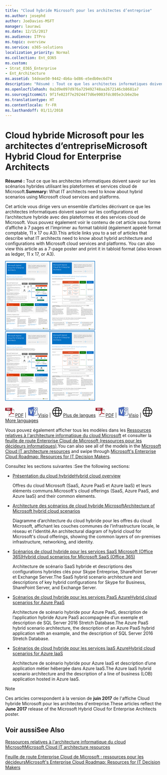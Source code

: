 ```yaml
---
title: "Cloud hybride Microsoft pour les architectes d’entreprise"
ms.author: josephd
author: JoeDavies-MSFT
manager: laurawi
ms.date: 12/15/2017
ms.audience: ITPro
ms.topic: overview
ms.service: o365-solutions
localization_priority: Normal
ms.collection: Ent_O365
ms.custom:
- Strat_O365_Enterprise
- Ent_Architecture
ms.assetid: 54deae50-9442-4b6a-bd86-e5edb0ec6d74
description: "Résumé : Tout ce que les architectes informatiques doivent savoir sur les scénarios hybrides utilisant les plateformes et services cloud de Microsoft."
ms.openlocfilehash: 0a2d9e097d976a729492748aa2672146cb8681a7
ms.sourcegitcommit: 9f1fe023f7e2924477d6e9003fdc805e3cb6e2be
ms.translationtype: HT
ms.contentlocale: fr-FR
ms.lasthandoff: 01/11/2018
---
```

# <a name="microsoft-hybrid-cloud-for-enterprise-architects"></a><span data-ttu-id="0f654-103">Cloud hybride Microsoft pour les architectes d’entreprise</span><span class="sxs-lookup"><span data-stu-id="0f654-103">Microsoft Hybrid Cloud for Enterprise Architects</span></span>

 <span data-ttu-id="0f654-104">**Résumé :** Tout ce que les architectes informatiques doivent savoir sur les scénarios hybrides utilisant les plateformes et services cloud de Microsoft.</span><span class="sxs-lookup"><span data-stu-id="0f654-104">**Summary:** What IT architects need to know about hybrid scenarios using Microsoft cloud services and platforms.</span></span>
  
<span data-ttu-id="0f654-p101">Cet article vous dirige vers un ensemble d’articles décrivant ce que les architectes informatiques doivent savoir sur les configurations et l’architecture hybride avec des plateformes et des services cloud de Microsoft. Vous pouvez également voir le contenu de cet article sous forme d’affiche à 7 pages et l’imprimer au format tabloïd (également appelé format comptable, 11 x 17 ou A3).</span><span class="sxs-lookup"><span data-stu-id="0f654-p101">This article links you to a set of articles that describe what IT architects need to know about hybrid architecture and configurations with Microsoft cloud services and platforms. You can also view this article as a 7-page poster and print it in tabloid format (also known as ledger, 11 x 17, or A3).</span></span>
  
<span data-ttu-id="0f654-107">[![Image miniature représentant le modèle du cloud hybride Microsoft](images/Hybrid_Poster/Hybrid_Cloud_Thumbnail.png)](https://www.microsoft.com/download/details.aspx?id=54424
)</span><span class="sxs-lookup"><span data-stu-id="0f654-107">[![Thumb image for the Microsoft hybrid cloud model](images/Hybrid_Poster/Hybrid_Cloud_Thumbnail.png)](https://www.microsoft.com/download/details.aspx?id=54424
)</span></span>
  
<span data-ttu-id="0f654-108">![Fichier PDF](images/Common_Images/PDFIcon.png)[PDF](https://go.microsoft.com/fwlink/p/?linkid=842082) | ![Fichier Visio](images/Common_Images/VisioIcon.png)[Visio](https://go.microsoft.com/fwlink/p/?linkid=842083) | ![Affichage d'une page contenant des versions dans d'autres langues](images/Common_Images/GlobeIcon.png)
[Plus de langues](https://www.microsoft.com/download/details.aspx?id=54424)</span><span class="sxs-lookup"><span data-stu-id="0f654-108">![PDF file](images/Common_Images/PDFIcon.png)[PDF](https://go.microsoft.com/fwlink/p/?linkid=842082) | ![Visio file](images/Common_Images/VisioIcon.png)[Visio](https://go.microsoft.com/fwlink/p/?linkid=842083) | ![See a page with versions in additional languages](images/Common_Images/GlobeIcon.png)
[More languages](https://www.microsoft.com/download/details.aspx?id=54424)</span></span>
  
<span data-ttu-id="0f654-109">Vous pouvez également afficher tous les modèles dans les [Ressources relatives à l'architecture informatique du cloud Microsoft](microsoft-cloud-it-architecture-resources.md) et consulter la [feuille de route Enterprise Cloud de Microsoft (ressources pour les décideurs informatiques)]((https://aka.ms/cloudarchitecture)).</span><span class="sxs-lookup"><span data-stu-id="0f654-109">You can also see all of the models in the [Microsoft Cloud IT architecture resources](microsoft-cloud-it-architecture-resources.md) and swipe through [Microsoft's Enterprise Cloud Roadmap: Resources for IT Decision Makers]((https://aka.ms/cloudarchitecture)).</span></span>
  
<span data-ttu-id="0f654-110">Consultez les sections suivantes :</span><span class="sxs-lookup"><span data-stu-id="0f654-110">See the following sections:</span></span>
  
- [<span data-ttu-id="0f654-111">Présentation du cloud hybride</span><span class="sxs-lookup"><span data-stu-id="0f654-111">Hybrid cloud overview</span></span>](hybrid-cloud-overview.md)
    
    <span data-ttu-id="0f654-112">Offres du cloud Microsoft (SaaS, Azure PaaS et Azure IaaS) et leurs éléments communs.</span><span class="sxs-lookup"><span data-stu-id="0f654-112">Microsoft's cloud offerings (SaaS, Azure PaaS, and Azure IaaS) and their common elements.</span></span>
    
- [<span data-ttu-id="0f654-113">Architecture des scénarios de cloud hybride Microsoft</span><span class="sxs-lookup"><span data-stu-id="0f654-113">Architecture of Microsoft hybrid cloud scenarios</span></span>](architecture-of-microsoft-hybrid-cloud-scenarios.md)
    
    <span data-ttu-id="0f654-114">Diagramme d’architecture du cloud hybride pour les offres du cloud Microsoft, affichant les couches communes de l’infrastructure locale, le réseau et l’identité.</span><span class="sxs-lookup"><span data-stu-id="0f654-114">An architectural diagram of hybrid cloud for Microsoft's cloud offerings, showing the common layers of on-premises infrastructure, networking, and identity.</span></span>
    
- [<span data-ttu-id="0f654-115">Scénarios de cloud hybride pour les services SaaS Microsoft (Office 365)</span><span class="sxs-lookup"><span data-stu-id="0f654-115">Hybrid cloud scenarios for Microsoft SaaS (Office 365)</span></span>](hybrid-cloud-scenarios-for-microsoft-saas-office-365.md)
    
    <span data-ttu-id="0f654-116">Architecture de scénario SaaS hybride et descriptions des configurations hybrides clés pour Skype Entreprise, SharePoint Server et Exchange Server.</span><span class="sxs-lookup"><span data-stu-id="0f654-116">The SaaS hybrid scenario architecture and descriptions of key hybrid configurations for Skype for Business, SharePoint Server, and Exchange Server.</span></span>
    
- [<span data-ttu-id="0f654-117">Scénarios de cloud hybride pour les services PaaS Azure</span><span class="sxs-lookup"><span data-stu-id="0f654-117">Hybrid cloud scenarios for Azure PaaS</span></span>](hybrid-cloud-scenarios-for-azure-paas.md)
    
    <span data-ttu-id="0f654-118">Architecture de scénario hybride pour Azure PaaS, description de l’application hybride Azure PaaS accompagnée d’un exemple et description de SQL Server 2016 Stretch Database.</span><span class="sxs-lookup"><span data-stu-id="0f654-118">The Azure PaaS hybrid scenario architecture, the description of an Azure PaaS hybrid application with an example, and the description of SQL Server 2016 Stretch Database.</span></span>
    
- [<span data-ttu-id="0f654-119">Scénarios de cloud hybride pour les services IaaS Azure</span><span class="sxs-lookup"><span data-stu-id="0f654-119">Hybrid cloud scenarios for Azure IaaS</span></span>](hybrid-cloud-scenarios-for-azure-iaas.md)
    
    <span data-ttu-id="0f654-120">Architecture de scénario hybride pour Azure IaaS et description d’une application métier hébergée dans Azure IaaS.</span><span class="sxs-lookup"><span data-stu-id="0f654-120">The Azure IaaS hybrid scenario architecture and the description of a line of business (LOB) application hosted in Azure IaaS.</span></span>
    
> [!NOTE]
> <span data-ttu-id="0f654-121">Ces articles correspondent à la version de **juin 2017** de l'affiche Cloud hybride Microsoft pour les architectes d'entreprise.</span><span class="sxs-lookup"><span data-stu-id="0f654-121">These articles reflect the **June 2017** release of the Microsoft Hybrid Cloud for Enterprise Architects poster.</span></span>
  
## <a name="see-also"></a><span data-ttu-id="0f654-122">Voir aussi</span><span class="sxs-lookup"><span data-stu-id="0f654-122">See Also</span></span>

[<span data-ttu-id="0f654-123">Ressources relatives à l'architecture informatique du cloud Microsoft</span><span class="sxs-lookup"><span data-stu-id="0f654-123">Microsoft Cloud IT architecture resources</span></span>](microsoft-cloud-it-architecture-resources.md)

<span data-ttu-id="0f654-124">[Feuille de route Enterprise Cloud de Microsoft : ressources pour les décideurs]((https://sway.com/FJ2xsyWtkJc2taRD))</span><span class="sxs-lookup"><span data-stu-id="0f654-124">[Microsoft's Enterprise Cloud Roadmap: Resources for IT Decision Makers]((https://sway.com/FJ2xsyWtkJc2taRD))</span></span>



